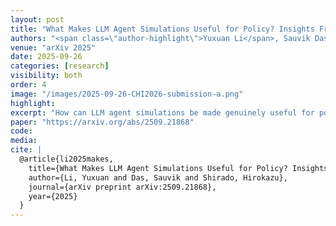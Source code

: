 ```yaml
---
layout: post
title: "What Makes LLM Agent Simulations Useful for Policy? Insights From an Iterative Design Engagement in Emergency Preparedness"
authors: "<span class=\"author-highlight\">Yuxuan Li</span>, Sauvik Das, Hirokazu Shirado"
venue: "arXiv 2025"
date: 2025-09-26
categories: [research]
visibility: both
order: 4
image: "/images/2025-09-26-CHI2026-submission-a.png"
highlight:
excerpt: "How can LLM agent simulations be made genuinely useful for policy? We take a first step toward answering this question by working closely with policymakers over 16 months to design and build a 13,000-agent simulation system that directly informed and improved policy at CMU."
paper: "https://arxiv.org/abs/2509.21868"
code:
media:
cite: |
  @article{li2025makes,
    title={What Makes LLM Agent Simulations Useful for Policy? Insights From an Iterative Design Engagement in Emergency Preparedness},
    author={Li, Yuxuan and Das, Sauvik and Shirado, Hirokazu},
    journal={arXiv preprint arXiv:2509.21868},
    year={2025}
  }
---
```

